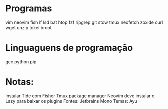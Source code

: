 # Programas

vim
neovim
fish
lf
lsd
bat
htop
fzf
ripgrep
git
stow
tmux
neofetch
zoxide
curl
wget
unzip
tokei
broot

# Linguaguens de programação
gcc
python pip



# Notas:

instalar Tide com Fisher
Tmux package manager
Neovim deve instalar o Lazy para baixar os plugins
Fontes: Jetbrains Mono
Temas: Ayu
